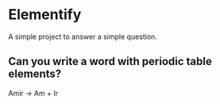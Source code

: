 # Elementify

A simple project to answer a simple question.

## Can you write a word with periodic table elements?
Amir -> Am + Ir
